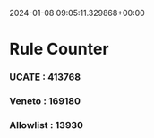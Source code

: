 2024-01-08 09:05:11.329868+00:00
# Rule Counter 
 ### UCATE : 413768

 ### Veneto : 169180

 ### Allowlist : 13930